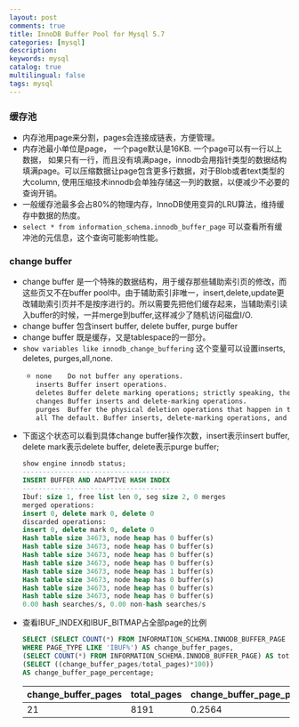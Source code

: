 ```yaml
---
layout: post
comments: true
title: InnoDB Buffer Pool for Mysql 5.7
categories: [mysql]
description: 
keywords: mysql
catalog: true
multilingual: false
tags: mysql
---
```


### 缓存池
- 内存池用page来分割，pages会连接成链表，方便管理。
- 内存池最小单位是page， 一个page默认是16KB. 一个page可以有一行以上数据， 如果只有一行，而且没有填满page，innodb会用指针类型的数据结构填满page。可以压缩数据让page包含更多行数据，对于Blob或者text类型的大column, 使用压缩技术innodb会单独存储这一列的数据，以便减少不必要的查询开销。
- 一般缓存池最多会占80%的物理内存，InnoDB使用变异的LRU算法，维持缓存中数据的热度。
- `select * from information_schema.innodb_buffer_page` 可以查看所有缓冲池的元信息，这个查询可能影响性能。

### change buffer
- change buffer 是一个特殊的数据结构，用于缓存那些辅助索引页的修改，而这些页又不在buffer pool中。由于辅助索引非唯一，insert,delete,update更改辅助索引页并不是按序进行的。所以需要先把他们缓存起来，当辅助索引读入buffer的时候，一并merge到buffer,这样减少了随机访问磁盘I/O.
- change buffer 包含insert buffer, delete buffer, purge buffer
- change buffer 既是缓存，又是tablespace的一部分。
- `show variables like innodb_change_buffering` 这个变量可以设置inserts, deletes, purges,all,none.
  - ```bash
    none	Do not buffer any operations.
    inserts	Buffer insert operations.
    deletes	Buffer delete marking operations; strictly speaking, the writes that mark           index records for later deletion during a purge operation.
    changes	Buffer inserts and delete-marking operations.
    purges	Buffer the physical deletion operations that happen in the background.
    all	The default. Buffer inserts, delete-marking operations, and purges.
    ```
- 下面这个状态可以看到具体change buffer操作次数，insert表示insert buffer, delete mark表示delete buffer, delete表示purge buffer;
    ```sql
  show engine innodb status;
  -------------------------------------
  INSERT BUFFER AND ADAPTIVE HASH INDEX
  -------------------------------------
  Ibuf: size 1, free list len 0, seg size 2, 0 merges
  merged operations:
   insert 0, delete mark 0, delete 0
  discarded operations:
   insert 0, delete mark 0, delete 0
  Hash table size 34673, node heap has 0 buffer(s)
  Hash table size 34673, node heap has 0 buffer(s)
  Hash table size 34673, node heap has 0 buffer(s)
  Hash table size 34673, node heap has 0 buffer(s)
  Hash table size 34673, node heap has 1 buffer(s)
  Hash table size 34673, node heap has 0 buffer(s)
  Hash table size 34673, node heap has 0 buffer(s)
  Hash table size 34673, node heap has 0 buffer(s)
  0.00 hash searches/s, 0.00 non-hash searches/s
    ```
- 查看IBUF_INDEX和IBUF_BITMAP占全部page的比例
    ```sql
    SELECT (SELECT COUNT(*) FROM INFORMATION_SCHEMA.INNODB_BUFFER_PAGE
    WHERE PAGE_TYPE LIKE 'IBUF%') AS change_buffer_pages, 
    (SELECT COUNT(*) FROM INFORMATION_SCHEMA.INNODB_BUFFER_PAGE) AS total_pages,
    (SELECT ((change_buffer_pages/total_pages)*100)) 
    AS change_buffer_page_percentage;
    ```
  change_buffer_pages | total_pages | change_buffer_page_percentage|
  --- | --- | ---
  21 | 8191 | 0.2564 |
  

